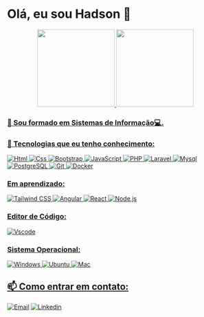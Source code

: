  # Olá, eu sou Hadson 👋

<!--
```
                             \\\\\\\
                            \\\\\\\\\\\\
                          \\\\\\\\\\\\\\\
  -----------,-|           |C>   // )\\\\|
           ,','|          /    || ,'/////|
---------,','  |         (,    ||   /////
         ||    |          \\  ||||//''''|
         ||    |           |||||||     _|
         ||    |______      `````\____/ \
         ||    |     ,|         _/_____/ \
         ||  ,'    ,' |        /          |
         ||,'    ,'   |       |         \  |
_________|/    ,'     |      /           | |
_____________,'      ,',_____|      |    | |
             |     ,','      |      |    | |
             |   ,','    ____|_____/    /  |
             | ,','  __/ |             /   |
_____________|','   ///_/-------------/   |
              |===========,'
```
-->
<div align="center">
  <a href="https://github.com/hadsonmoraes">
  <img height="180em" src="https://github-readme-stats.vercel.app/api?username=hadsonmoraes&show_icons=true&theme=dracula&include_all_commits=true&count_private=false"/>
  <img height="180em" src="https://github-readme-stats.vercel.app/api/top-langs/?username=hadsonmoraes&layout=compact&theme=dracula"/>
</div>
 
 ### 🔭 Sou formado em Sistemas de Informação💻. 
 
   <!--
 ### 📖 Faço os cursos:
 Fullstack Master na DevPleno https://devpleno.com/ <br> 
 #Pacote Fullstack na Danki Code https://dankicode.com <br>
 -->
 
 
 ### 🌱 Tecnologias que eu tenho conhecimento:
 
  ![Html](https://img.shields.io/badge/HTML5-E34F26?style=for-the-badge&logo=html5&logoColor=white)
  ![Css](https://img.shields.io/badge/CSS3-1572B6?style=for-the-badge&logo=css3&logoColor=white)
  ![Bootstrap](https://img.shields.io/badge/bootstrap-%238511FA.svg?style=for-the-badge&logo=bootstrap&logoColor=white)
  ![JavaScript](https://img.shields.io/badge/JavaScript-323330?style=for-the-badge&logo=javascript&logoColor=F7DF1E)
  ![PHP](https://img.shields.io/badge/PHP-777BB4?style=for-the-badge&logo=php&logoColor=white)
  ![Laravel](https://img.shields.io/badge/laravel-%23FF2D20.svg?style=for-the-badge&logo=laravel&logoColor=white)
  ![Mysql](https://img.shields.io/badge/MySQL-005C84?style=for-the-badge&logo=mysql&logoColor=white)
  ![PostgreSQL](https://img.shields.io/badge/PostgreSQL-4169E1?style=for-the-badge&logo=postgresql&logoColor=white)
  ![Git](https://img.shields.io/badge/git-%23F05033.svg?style=for-the-badge&logo=git&logoColor=white) 
  ![Docker](https://img.shields.io/badge/docker-%230db7ed.svg?style=for-the-badge&logo=docker&logoColor=white) <br>

  ### Em aprendizado:
   ![Tailwind CSS](https://img.shields.io/badge/Tailwind_CSS-38B2AC?style=for-the-badge&logo=tailwind-css&logoColor=white)
   ![Angular]( https://img.shields.io/badge/Angular-DD0031?style=for-the-badge&logo=angular&logoColor=white)
   ![React](https://img.shields.io/badge/React-20232A?style=for-the-badge&logo=react&logoColor=61DAFB)
   ![Node.js](https://img.shields.io/badge/Node.js-43853D?style=for-the-badge&logo=node.js&logoColor=white)
 
  ### Editor de Código:
   ![Vscode](https://img.shields.io/badge/Visual_Studio_Code-0078D4?style=for-the-badge&logo=visual%20studio%20code&logoColor=white) <br>

  ### Sistema Operacional:
   ![Windows](https://img.shields.io/badge/Windows-0078D6?style=for-the-badge&logo=windows&logoColor=white)
   ![Ubuntu](https://img.shields.io/badge/Ubuntu-E95420?style=for-the-badge&logo=ubuntu&logoColor=white)
   ![Mac](https://img.shields.io/badge/macOS-000000?style=for-the-badge&logo=apple&logoColor=white) <br>
 
 ##  📫 Como entrar em contato:

<a href="mailto:hadsonmartins10@gmail.com" target="_blank">![Email](https://img.shields.io/badge/Gmail-D14836?style=for-the-badge&logo=gmail&logoColor=white)</a> 
<a href="https://www.linkedin.com/in/hadsonmoraes/" target="_blank">![Linkedin](https://img.shields.io/badge/LinkedIn-0077B5?style=for-the-badge&logo=linkedin&logoColor=white)</a> 



                            
<!--
**Hadsondev/Hadsondev** is a ✨ _special_ ✨ repository because its `README.md` (this file) appears on your GitHub profile.

Here are some ideas to get you started:

- 🔭 I’m currently working on ...
- 🌱 I’m currently learning ...
- 👯 I’m looking to collaborate on ...
- 🤔 I’m looking for help with ...
- 💬 Ask me about ...
- 📫 How to reach me: ...
- 😄 Pronouns: ...
- ⚡ Fun fact: ...
-->
